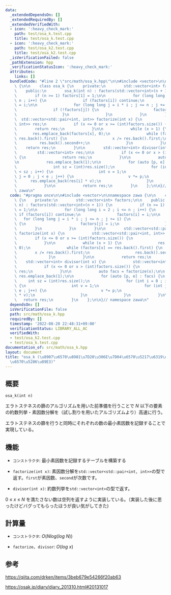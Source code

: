```yaml
---
data:
  _extendedDependsOn: []
  _extendedRequiredBy: []
  _extendedVerifiedWith:
  - icon: ':heavy_check_mark:'
    path: test/osa_k.test.cpp
    title: test/osa_k.test.cpp
  - icon: ':heavy_check_mark:'
    path: test/osa_k2.test.cpp
    title: test/osa_k2.test.cpp
  _isVerificationFailed: false
  _pathExtension: hpp
  _verificationStatusIcon: ':heavy_check_mark:'
  attributes:
    links: []
  bundledCode: "#line 2 \"src/math/osa_k.hpp\"\n\n#include <vector>\n\nnamespace zawa\
    \ {\n\n    class osa_k {\n    private:\n        std::vector<int> factors;\n\n\
    \    public:\n        osa_k(int n) : factors(std::vector<int>(n + 1)) {\n    \
    \        if (n >= 1) factors[1] = 1;\n\n            for (long long i = 2 ; i <=\
    \ n ; i++) {\n                if (factors[i]) continue;\n                factors[i]\
    \ = i;\n\n                for (long long j = i * i ; j <= n ; j += i) {\n    \
    \                if (!factors[j]) {\n                        factors[j] = i;\n\
    \                    }\n                }\n            }\n        }\n\n      \
    \  std::vector<std::pair<int, int>> factorize(int x) {\n            std::vector<std::pair<int,\
    \ int>> res;\n            if (x <= 0 or x >= (int)factors.size()) {\n        \
    \        return res;\n            }\n\n            while (x > 1) {\n         \
    \       res.emplace_back(factors[x], 0);\n                while (factors[x] ==\
    \ res.back().first) {\n                    x /= res.back().first;\n          \
    \          res.back().second++;\n                }\n            }\n\n        \
    \    return res;\n        }\n\n        std::vector<int> divisor(int x) {\n   \
    \         std::vector<int> res;\n\n            if (x <= 0 or x > (int)factors.size())\
    \ {\n                return res;\n            }\n\n            auto facs = factorize(x);\n\
    \n            res.emplace_back(1);\n\n            for (auto [p, e] : facs) {\n\
    \                int sz = (int)res.size();\n                for (int i = 0 ; i\
    \ < sz ; i++) {\n                    int v = 1;\n                    for (int\
    \ j = 0 ; j < e ; j++) {\n                        v *= p;\n                  \
    \      res.emplace_back(res[i] * v);\n                    }\n                }\n\
    \            }\n\n            return res;\n        }\n    };\n\n}// namespace\
    \ zawa\n"
  code: "#pragma once\n\n#include <vector>\n\nnamespace zawa {\n\n    class osa_k\
    \ {\n    private:\n        std::vector<int> factors;\n\n    public:\n        osa_k(int\
    \ n) : factors(std::vector<int>(n + 1)) {\n            if (n >= 1) factors[1]\
    \ = 1;\n\n            for (long long i = 2 ; i <= n ; i++) {\n               \
    \ if (factors[i]) continue;\n                factors[i] = i;\n\n             \
    \   for (long long j = i * i ; j <= n ; j += i) {\n                    if (!factors[j])\
    \ {\n                        factors[j] = i;\n                    }\n        \
    \        }\n            }\n        }\n\n        std::vector<std::pair<int, int>>\
    \ factorize(int x) {\n            std::vector<std::pair<int, int>> res;\n    \
    \        if (x <= 0 or x >= (int)factors.size()) {\n                return res;\n\
    \            }\n\n            while (x > 1) {\n                res.emplace_back(factors[x],\
    \ 0);\n                while (factors[x] == res.back().first) {\n            \
    \        x /= res.back().first;\n                    res.back().second++;\n  \
    \              }\n            }\n\n            return res;\n        }\n\n    \
    \    std::vector<int> divisor(int x) {\n            std::vector<int> res;\n\n\
    \            if (x <= 0 or x > (int)factors.size()) {\n                return\
    \ res;\n            }\n\n            auto facs = factorize(x);\n\n           \
    \ res.emplace_back(1);\n\n            for (auto [p, e] : facs) {\n           \
    \     int sz = (int)res.size();\n                for (int i = 0 ; i < sz ; i++)\
    \ {\n                    int v = 1;\n                    for (int j = 0 ; j <\
    \ e ; j++) {\n                        v *= p;\n                        res.emplace_back(res[i]\
    \ * v);\n                    }\n                }\n            }\n\n         \
    \   return res;\n        }\n    };\n\n}// namespace zawa\n"
  dependsOn: []
  isVerificationFile: false
  path: src/math/osa_k.hpp
  requiredBy: []
  timestamp: '2022-08-20 22:48:31+09:00'
  verificationStatus: LIBRARY_ALL_AC
  verifiedWith:
  - test/osa_k2.test.cpp
  - test/osa_k.test.cpp
documentation_of: src/math/osa_k.hpp
layout: document
title: "osa_k (\u8907\u6570\u8981\u7D20\u306E\u7D04\u6570\u5217\u6319\u30FB\u7D20\u56E0\
  \u6570\u5206\u89E3)"
---
```


## 概要
```
osa_k(int n)
```

エラトステネスの篩のアルゴリズムを用いた前準備を行うことで $N$ 以下の要素の約数列挙・素因数分解を（試し割りを用いたアルゴリズムより）高速に行う。

エラトステネスの篩を行うと同時にそれぞれの数の最小素因数を記録することで実現している。

## 機能
* `コンストラクタ`: 最小素因数を記録するテーブルを構築する

* `factorize(int x)`: 素因数分解を`std::vector<std::pair<int, int>>`の型で返す。`first`が素因数、`second`が次数です。

* `divisor(int x)`: 約数列挙を`std::vector<int>`の型で返す。

$0 \ \le\ x\ \le\ N$ を満たさない数は空列を返すように実装している。（実装した後に思ったけどバグってもらったほうが良い気がしてきた)

## 計算量

* `コンストラクタ`: $O(Nlog(log\ N))$

* `factorize`、`divisor`: $O(log\ x)$

## 参考
 
https://qiita.com/drken/items/3beb679e54266f20ab63

https://osak.jp/diary/diary_201310.html#20131017

